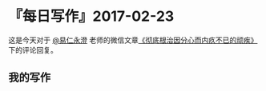 # 『每日写作』2017-02-23

这是今天对于  [@易仁永澄](http://weibo.com/u/1640237087)  老师的微信文章[《彻底根治因分心而内疚不已的顽疾》](http://chuansong.me/n/1592735852214)下的评论回复。

## 我的写作